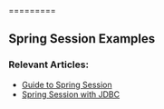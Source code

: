=========

## Spring Session Examples

### Relevant Articles: 
- [Guide to Spring Session](https://www.baeldung.com/spring-session)
- [Spring Session with JDBC](https://www.baeldung.com/spring-session-jdbc)
